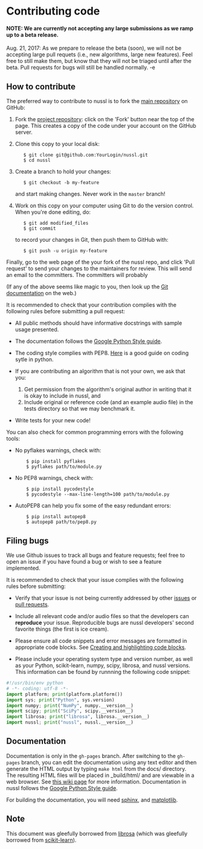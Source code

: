 
Contributing code
=================

#### NOTE: We are currently not accepting any large submissions as we ramp up to a beta release. 

Aug. 21, 2017: As we prepare to release the beta (soon), we will not be accepting 
large pull requets (i.e., new algorithms, large new features). Feel free to still make them,
but know that they will not be triaged until after the beta. Pull requests for bugs 
will still be handled normally. -e


How to contribute
-----------------

The preferred way to contribute to nussl is to fork the 
[main repository](http://github.com/interactiveaudiolab/nussl/) on
GitHub:

1. Fork the [project repository](http://github.com/interactiveaudiolab/nussl):
   click on the 'Fork' button near the top of the page. This creates
   a copy of the code under your account on the GitHub server.

2. Clone this copy to your local disk:

          $ git clone git@github.com:YourLogin/nussl.git
          $ cd nussl 

3. Create a branch to hold your changes:

          $ git checkout -b my-feature

   and start making changes. Never work in the ``master`` branch!

4. Work on this copy on your computer using Git to do the version
   control. When you're done editing, do:

          $ git add modified_files
          $ git commit

   to record your changes in Git, then push them to GitHub with:

          $ git push -u origin my-feature

Finally, go to the web page of the your fork of the nussl repo,
and click 'Pull request' to send your changes to the maintainers for
review. This will send an email to the committers. The committers will
probably 

(If any of the above seems like magic to you, then look up the 
[Git documentation](http://git-scm.com/documentation) on the web.)

It is recommended to check that your contribution complies with the
following rules before submitting a pull request:

-  All public methods should have informative docstrings with sample
   usage presented.

-  The documentation follows the [Google Python Style guide](http://www.sphinx-doc.org/en/stable/ext/example_google.html).

-  The coding style complies with PEP8. [Here](https://gist.github.com/nateGeorge/5455d2c57fb33c1ae04706f2dc4fee01) 
   is a good guide on coding sytle in python.
   
-  If you are contributing an algorithm that is not your own, we ask that you:
   1) Get permission from the algorithm's original author in writing that it is okay
   to include in nussl, and 
   2) Include original or reference code (and an example
   audio file) in the tests directory so that we may benchmark it.
   
-  Write tests for your new code!

You can also check for common programming errors with the following
tools:

<!-- -  Code with good unittest coverage (at least 80%), check with:

          $ pip install nose coverage
          $ nosetests --with-coverage --cover-package=librosa -w tests/ -->

-  No pyflakes warnings, check with:

           $ pip install pyflakes
           $ pyflakes path/to/module.py

-  No PEP8 warnings, check with:

           $ pip install pycodestyle 
           $ pycodestyle --max-line-length=100 path/to/module.py

-  AutoPEP8 can help you fix some of the easy redundant errors:

           $ pip install autopep8
           $ autopep8 path/to/pep8.py

Filing bugs
-----------
We use Github issues to track all bugs and feature requests; feel free to
open an issue if you have found a bug or wish to see a feature implemented.

It is recommended to check that your issue complies with the
following rules before submitting:

-  Verify that your issue is not being currently addressed by other
   [issues](https://github.com/interactiveaudiolab/nussl/issues?q=)
   or [pull requests](https://github.com/interactiveaudiolab/nussl/pulls?q=).
   
-  Include all relevant code and/or audio files so that the developers can **reproduce**
   your issue. Reproducible bugs are nussl developers' second favorite things (the first is ice cream).

-  Please ensure all code snippets and error messages are formatted in
   appropriate code blocks.
   See [Creating and highlighting code blocks](https://help.github.com/articles/creating-and-highlighting-code-blocks).

-  Please include your operating system type and version number, as well
   as your Python, scikit-learn, numpy, scipy, librosa, and nussl versions. This information
   can be found by runnning the following code snippet:

  ```python
#!/usr/bin/env python
# -*- coding: utf-8 -*-
import platform; print(platform.platform())
import sys; print("Python", sys.version)
import numpy; print("NumPy", numpy.__version__)
import scipy; print("SciPy", scipy.__version__)
import librosa; print("librosa", librosa.__version__)
import nussl; print("nussl", nussl.__version__)
  ```

Documentation
-------------

Documentation is only in the ``gh-pages`` branch.
After switching to the ``gh-pages`` branch, you can edit the documentation
using any text editor and then generate
the HTML output by typing ``make html`` from the docs/ directory.
The resulting HTML files will be placed in _build/html/ and are viewable 
in a web browser. See [this wiki page](https://github.com/interactiveaudiolab/nussl/wiki/Generating-Documentation) for more information.
Documentation in nussl follows the [Google Python Style guide](http://www.sphinx-doc.org/en/stable/ext/example_google.html).

For building the documentation, you will need 
[sphinx](http://sphinx.pocoo.org/), and
[matplotlib](http://matplotlib.sourceforge.net/).

Note
----
This document was gleefully borrowed from [librosa](https://librosa.github.io/librosa/) (which was gleefully borrowed from [scikit-learn](http://scikit-learn.org/)).
